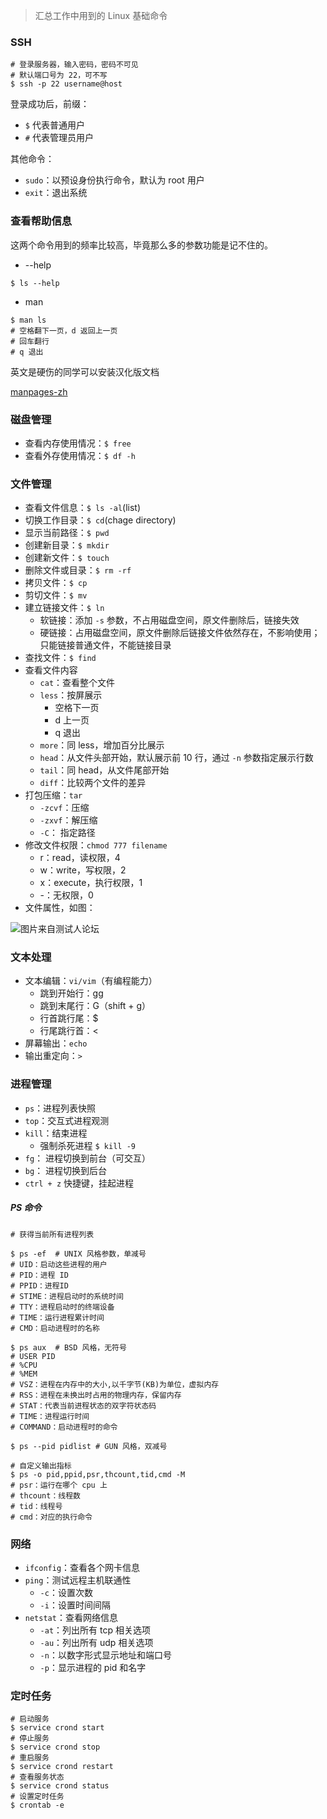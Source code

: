 > 汇总工作中用到的 Linux 基础命令

### SSH

```shell
# 登录服务器，输入密码，密码不可见
# 默认端口号为 22，可不写
$ ssh -p 22 username@host
```
登录成功后，前缀：

- `$` 代表普通用户 
- `#` 代表管理员用户

其他命令：

- `sudo`：以预设身份执行命令，默认为 root 用户
- `exit`：退出系统

### 查看帮助信息

这两个命令用到的频率比较高，毕竟那么多的参数功能是记不住的。

- --help

```shell
$ ls --help
```

- man

```shell
$ man ls
# 空格翻下一页，d 返回上一页
# 回车翻行
# q 退出 
```

英文是硬伤的同学可以安装汉化版文档

[manpages-zh](https://github.com/man-pages-zh/manpages-zh "manpages-zh")


### 磁盘管理

- 查看内存使用情况：`$ free`
- 查看外存使用情况：`$ df -h`



### 文件管理

- 查看文件信息：`$ ls -al`(list)
- 切换工作目录：`$ cd`(chage directory)
- 显示当前路径：`$ pwd`
- 创建新目录：`$ mkdir`
- 创建新文件：`$ touch`
- 删除文件或目录：`$ rm -rf`
- 拷贝文件：`$ cp`
- 剪切文件：`$ mv`
- 建立链接文件：`$ ln`
    - 软链接：添加 `-s` 参数，不占用磁盘空间，原文件删除后，链接失效
    - 硬链接：占用磁盘空间，原文件删除后链接文件依然存在，不影响使用；只能链接普通文件，不能链接目录
- 查找文件：`$ find`
- 查看文件内容
    - `cat`：查看整个文件
    - `less`：按屏展示
      - 空格下一页
      - d 上一页
      - q 退出
    - `more`：同 less，增加百分比展示
    - `head`：从文件头部开始，默认展示前 10 行，通过 `-n` 参数指定展示行数
    - `tail`：同 head，从文件尾部开始
    - `diff`：比较两个文件的差异
- 打包压缩：`tar`
    - `-zcvf`：压缩
    - `-zxvf`：解压缩
    - `-C`： 指定路径
- 修改文件权限：`chmod 777 filename`
    - r：read，读权限，4
    - w：write，写权限，2
    - x：execute，执行权限，1
    - -：无权限，0
- 文件属性，如图：

![图片来自测试人论坛](https://gitee.com/abeelan/image-hosting-service/raw/master/img/image-20211213172505682.png)

### 文本处理

- 文本编辑：`vi/vim`（有编程能力）
    - 跳到开始行：gg
    - 跳到末尾行：G（shift + g）
    - 行首跳行尾：$
    - 行尾跳行首：<
- 屏幕输出：`echo`
- 输出重定向：`>`

### 进程管理
- `ps`：进程列表快照
- `top`：交互式进程观测
- `kill`：结束进程
  - 强制杀死进程 `$ kill -9`
- `fg`： 进程切换到前台（可交互）
- `bg`： 进程切换到后台
- `ctrl + z` 快捷键，挂起进程

##### PS 命令
```shell
# 获得当前所有进程列表

$ ps -ef  # UNIX 风格参数，单减号
# UID：启动这些进程的用户
# PID：进程 ID
# PPID：进程ID
# STIME：进程启动时的系统时间
# TTY：进程启动时的终端设备
# TIME：运行进程累计时间 
# CMD：启动进程时的名称

$ ps aux  # BSD 风格，无符号
# USER PID 
# %CPU 
# %MEM    
# VSZ：进程在内存中的大小,以千字节(KB)为单位，虚拟内存
# RSS：进程在未换出时占用的物理内存，保留内存
# STAT：代表当前进程状态的双字符状态码
# TIME：进程运行时间
# COMMAND：启动进程时的命令

$ ps --pid pidlist # GUN 风格，双减号

# 自定义输出指标
$ ps -o pid,ppid,psr,thcount,tid,cmd -M
# psr：运行在哪个 cpu 上
# thcount：线程数
# tid：线程号
# cmd：对应的执行命令
```

### 网络

- `ifconfig`：查看各个网卡信息
- `ping`：测试远程主机联通性
    - `-c`：设置次数
    - `-i`：设置时间间隔
- `netstat`：查看网络信息
    - `-at`：列出所有 tcp 相关选项
    - `-au`：列出所有 udp 相关选项
    - `-n`：以数字形式显示地址和端口号
    - `-p`：显示进程的 pid 和名字



### 定时任务

```shell
# 启动服务
$ service crond start 
# 停止服务
$ service crond stop
# 重启服务
$ service crond restart 
# 查看服务状态
$ service crond status
# 设置定时任务
$ crontab -e
```